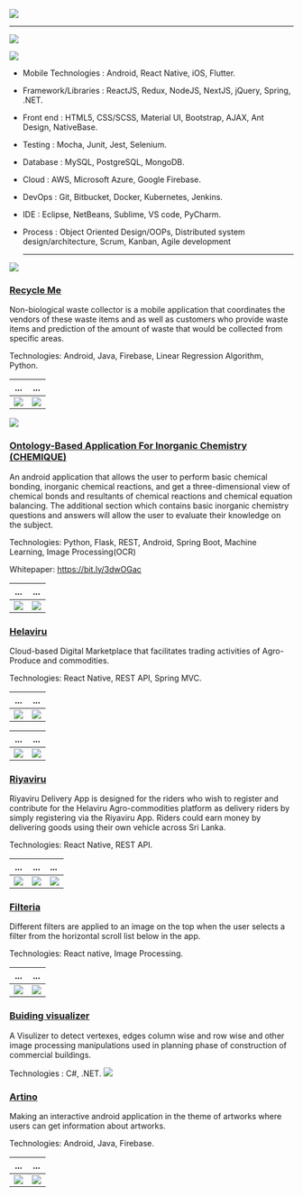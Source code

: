 

![](images/ro.gif) 

---

![](images/re5.gif) 

![](images/result.gif) 

- Mobile Technologies : Android, React Native, iOS, Flutter.
- Framework/Libraries : ReactJS, Redux, NodeJS, NextJS, jQuery, Spring, .NET.
- Front end : HTML5, CSS/SCSS, Material UI, Bootstrap, AJAX, Ant Design, NativeBase.
- Testing : Mocha, Junit, Jest, Selenium.
- Database : MySQL, PostgreSQL, MongoDB.
- Cloud : AWS, Microsoft Azure, Google Firebase.
- DevOps : Git, Bitbucket, Docker, Kubernetes, Jenkins.
- IDE : Eclipse, NetBeans, Sublime, VS code, PyCharm.
- Process : Object Oriented Design/OOPs, Distributed system design/architecture, Scrum, Kanban,
  Agile development
  
  ------
  
![](images/cu.gif) 
  
  
### [Recycle Me](https://github.com/yazyazz/RecycleMe/)
 
 Non-biological waste collector is a mobile application that coordinates the vendors of these waste items
 and as well as customers who provide waste items and prediction of the amount of waste that would be collected from specific areas. 
 
 Technologies: Android, Java, Firebase, Linear Regression Algorithm, Python.
 
 ...                         |  ...
:-------------------------:|:-------------------------:
![](images/re1.png)|![](images/re2.png)

 ![](images/recycleMe.gif) 
 
### [Ontology-Based Application For Inorganic Chemistry (CHEMIQUE)](https://github.com/yazyazz/ChemiqueCOM3D/)

An android application that allows the user to perform basic chemical bonding, inorganic chemical reactions, and get a three-dimensional view of chemical bonds and resultants of chemical reactions and chemical equation balancing. The additional section which contains basic inorganic chemistry questions and answers will allow the user to evaluate their knowledge on the subject.

Technologies: Python, Flask, REST, Android, Spring Boot, Machine Learning, Image Processing(OCR)

Whitepaper: https://bit.ly/3dwOGac
  
...                         |  ...
:-------------------------:|:-------------------------:
![](images/ch1.png)       |       ![](images/ch4.png)


### [Helaviru](https://play.google.com/store/apps/details?id=com.helavirufarmermobi&hl=en_CA&gl=US/)

Cloud-based Digital Marketplace that facilitates trading activities of Agro-Produce and commodities.

Technologies: React Native, REST API, Spring MVC.


...                         |  ...
:-------------------------:|:-------------------------:
![](images/he.png)  |  ![](images/he1.png)

...                         |  ...
:-------------------------:|:-------------------------:
![](images/he2.png)  |  ![](images/he3.png)


### [Riyaviru](https://play.google.com/store/apps/details?id=com.riyaviru&hl=en_CA&gl=US/)

Riyaviru Delivery App is designed for the riders who wish to register and contribute for the Helaviru Agro-commodities platform as delivery riders by simply registering via the Riyaviru App. Riders could earn money by delivering goods using their own vehicle across Sri Lanka.


Technologies: React Native, REST API.

...                         |  ...                       |        ...
:-------------------------:|:-------------------------:|:------------------------
![](images/riyav1.png)|![](images/riyav2.png)|  ![](images/riyav3.png)


### [Filteria](https://github.com/yazyazz/Cat-Filteria/)

Different filters are applied to an image on the top when the user selects a filter from the horizontal scroll list below in the app.

Technologies: React native, Image Processing.
  
...                         |  ...
:-------------------------:|:-------------------------:
![](images/filter1Potrait.png)  |  ![](images/filter2Potrait.png)


### [Buiding visualizer](https://github.com/yazyazz/hispro/)

A Visulizer to detect vertexes, edges column wise and row wise and other image processing manipulations used in planning phase of construction of commercial buildings.

Technologies : C#, .NET.
![](images/histo.png)

### [Artino](https://github.com/yazyazz/Artwork_App/)

Making an interactive android application in the theme of artworks where users can get information about artworks.

Technologies: Android, Java, Firebase.

...                         |  ...                       
:-------------------------:|:-------------------------:|
![](images/ar1.png)|![](images/ar2.png)| 









